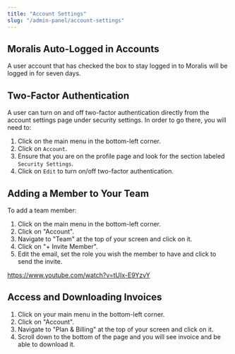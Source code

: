 ```yaml
---
title: "Account Settings"
slug: "/admin-panel/account-settings"
---
```

## Moralis Auto-Logged in Accounts

A user account that has checked the box to stay logged in to Moralis will be logged in for seven days.

## Two-Factor Authentication

A user can turn on and off two-factor authentication directly from the account settings page under security settings. In order to go there, you will need to:

1. Click on the main menu in the bottom-left corner.
2. Click on `Account`.
3. Ensure that you are on the profile page and look for the section labeled `Security Settings`.
4. Click on `Edit` to turn on/off two-factor authentication.

## Adding a Member to Your Team

To add a team member:

1. Click on the main menu in the bottom-left corner.
2. Click on "Account".
3. Navigate to "Team" at the top of your screen and click on it.
4. Click on "+ Invite Member".
5. Edit the email, set the role you wish the member to have and click to send the invite.

https://www.youtube.com/watch?v=tUIx-E9YzvY

## Access and Downloading Invoices

1. Click on your main menu in the bottom-left corner.
2. Click on "Account".
3. Navigate to "Plan & Billing" at the top of your screen and click on it.
4. Scroll down to the bottom of the page and you will see invoice and be able to download it.